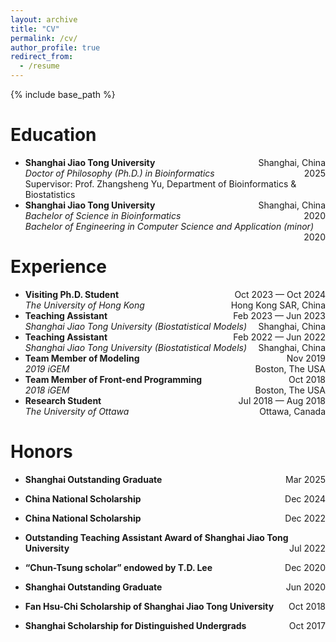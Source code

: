 ```yaml
---
layout: archive
title: "CV"
permalink: /cv/
author_profile: true
redirect_from:
  - /resume
---
```


{% include base_path %}

Education
======
* **Shanghai Jiao Tong University** <span style="float:right;"> Shanghai, China </span><br/>
  _Doctor of Philosophy (Ph.D.) in Bioinformatics_ <span style="float:right;"> 2025 </span><br/>
  Supervisor: Prof. Zhangsheng Yu, Department of Bioinformatics & Biostatistics
* **Shanghai Jiao Tong University** <span style="float:right;"> Shanghai, China </span><br/>
  _Bachelor of Science in Bioinformatics_ <span style="float:right;"> 2020 </span><br/>
  _Bachelor of Engineering in Computer Science and Application (minor)_ <span style="float:right;"> 2020 </span><br/>


Experience
======
* **Visiting Ph.D. Student** <span style="float:right;"> Oct 2023 &mdash; Oct 2024 </span><br/>
 _The University of Hong Kong_ <span style="float:right;"> Hong Kong SAR, China </span><br/>
* **Teaching Assistant** <span style="float:right;"> Feb 2023 &mdash; Jun 2023 </span><br/>
 _Shanghai Jiao Tong University (Biostatistical Models)_ <span style="float:right;"> Shanghai, China </span><br/>
* **Teaching Assistant** <span style="float:right;"> Feb 2022 &mdash; Jun 2022 </span><br/>
 _Shanghai Jiao Tong University (Biostatistical Models)_ <span style="float:right;"> Shanghai, China </span><br/>
* **Team Member of Modeling** <span style="float:right;"> Nov 2019 </span><br/>
_2019 iGEM_ <span style="float:right;"> Boston, The USA </span><br/>
* **Team Member of Front-end Programming** <span style="float:right;"> Oct 2018 </span><br/>
_2018 iGEM_ <span style="float:right;"> Boston, The USA </span><br/>
* **Research Student** <span style="float:right;"> Jul 2018 &mdash; Aug 2018 </span><br/>
  _The University of Ottawa_ <span style="float:right;"> Ottawa, Canada </span><br/>

Honors
======
* **Shanghai Outstanding Graduate** <span style="float:right;"> Mar 2025 </span><br/>

* **China National Scholarship** <span style="float:right;"> Dec 2024 </span><br/>

* **China National Scholarship** <span style="float:right;"> Dec 2022 </span><br/>

* **Outstanding Teaching Assistant Award of Shanghai Jiao Tong University** <span style="float:right;"> Jul 2022 </span><br/>

* **“Chun-Tsung scholar” endowed by T.D. Lee** <span style="float:right;"> Dec 2020 </span><br/>

* **Shanghai Outstanding Graduate** <span style="float:right;"> Jun 2020 </span><br/>

* **Fan Hsu-Chi Scholarship of Shanghai Jiao Tong University** <span style="float:right;"> Oct 2018 </span><br/>

* **Shanghai Scholarship for Distinguished Undergrads** <span style="float:right;"> Oct 2017 </span><br/>






<!-- <iframe src="/files/pdf/Ruitian_CV.pdf" width="100%" height="500" frameborder="no" border="0" marginwidth="0" marginheight="0"></iframe>

You can download a PDF copy of my CV [here](/files/pdf/Ruitian_CV.pdf). -->
